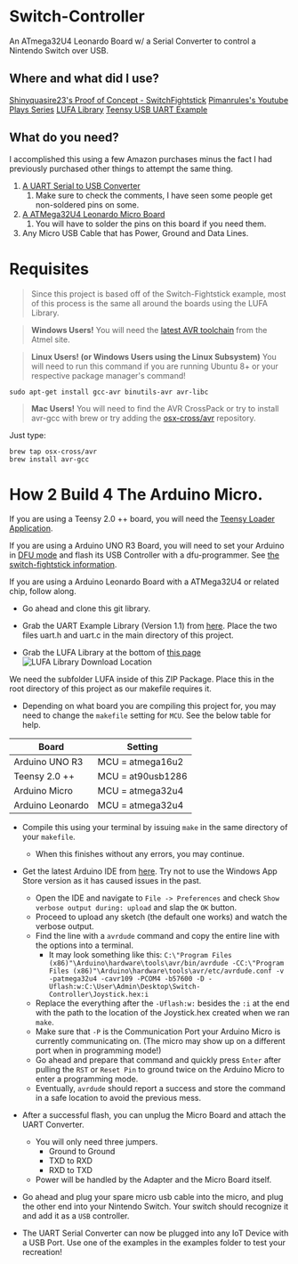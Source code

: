 # Switch-Controller
An ATmega32U4 Leonardo Board w/ a Serial Converter to control a Nintendo Switch over USB.

## Where and what did I use?
[Shinyquasire23's Proof of Concept - SwitchFightstick](https://github.com/shinyquagsire23/Switch-Fightstick)
[Pimanrules's Youtube Plays Series](https://www.youtube.com/user/pimanrules)
[LUFA Library](http://www.fourwalledcubicle.com/LUFA.php)
[Teensy USB UART Example](https://www.pjrc.com/teensy/uart.html)

## What do you need?
I accomplished this using a few Amazon purchases minus the fact I had previously purchased other things to attempt the same thing.

1. [A UART Serial to USB Converter](https://www.amazon.com/gp/product/B01A0BOGHG/ref=oh_aui_detailpage_o03_s00?ie=UTF8&psc=1)
    1. Make sure to check the comments, I have seen some people get non-soldered pins on some.
2. [A ATMega32U4 Leonardo Micro Board](https://www.amazon.com/gp/product/B012FOV17O/ref=oh_aui_detailpage_o04_s00?ie=UTF8&psc=1)
    1. You will have to solder the pins on this board if you need them.
3. Any Micro USB Cable that has Power, Ground and Data Lines.

# Requisites
> Since this project is based off of the Switch-Fightstick example, most of this process is the same all around the boards using the LUFA Library.

> **Windows Users!**
You will need the [latest AVR toolchain](http://www.atmel.com/tools/atmelavrtoolchainforwindows.aspx) from the Atmel site.

> **Linux Users! (or Windows Users using the Linux Subsystem)**
You will need to run this command if you are running Ubuntu 8+ or your respective package manager's command!
```
sudo apt-get install gcc-avr binutils-avr avr-libc
```
> **Mac Users!**
You will need to find the AVR CrossPack or try to install avr-gcc with brew or try adding the [osx-cross/avr](https://github.com/shinyquagsire23/Switch-Fightstick/blob/master/osx-cross/avr) repository.

Just type:
```
brew tap osx-cross/avr
brew install avr-gcc
```

# How 2 Build 4 The Arduino Micro.

If you are using a Teensy 2.0 ++ board, you will need the [Teensy Loader Application](https://www.pjrc.com/teensy/loader.html).

If you are using a Arduino UNO R3 Board, you will need to set your Arduino in [DFU mode](https://www.arduino.cc/en/Hacking/DFUProgramming8U2) and flash its USB Controller with a dfu-programmer. See [the switch-fightstick information](https://github.com/shinyquagsire23/Switch-Fightstick#compiling-and-flashing-onto-the-arduino-uno-r3).

If you are using a Arduino Leonardo Board with a ATMega32U4 or related chip, follow along.

* Go ahead and clone this git library.

* Grab the UART Example Library (Version 1.1) from [here](https://www.pjrc.com/teensy/uart.html). Place the two files uart.h and uart.c in the main directory of this project.

* Grab the LUFA Library at the bottom of [this page](http://www.fourwalledcubicle.com/LUFA.php)
![LUFA Library Download Location](https://awau.moe/3be913.png)

We need the subfolder LUFA inside of this ZIP Package. Place this in the root directory of this project as our makefile requires it.

* Depending on what board you are compiling this project for, you may need to change the `makefile` setting for `MCU`. See the below table for help.

Board | Setting
------------ | -------------
Arduino UNO R3 | MCU = atmega16u2
Teensy 2.0 ++ | MCU = at90usb1286
Arduino Micro | MCU = atmega32u4
Arduino Leonardo | MCU = atmega32u4

* Compile this using your terminal by issuing `make` in the same directory of your `makefile`.
    - When this finishes without any errors, you may continue.

* Get the latest Arduino IDE from [here](https://www.arduino.cc/en/Main/Software). Try not to use the Windows App Store version as it has caused issues in the past.
    - Open the IDE and navigate to `File -> Preferences` and check `Show verbose output during: upload` and slap the `OK` button.
    - Proceed to upload any sketch (the default one works) and watch the verbose output.
    - Find the line with a `avrdude` command and copy the entire line with the options into a terminal.
        - It may look something like this: `C:\"Program Files (x86)"\Arduino\hardware\tools\avr/bin/avrdude -CC:\"Program Files (x86)"\Arduino\hardware\tools\avr/etc/avrdude.conf -v -patmega32u4 -cavr109 -PCOM4 -b57600 -D -Uflash:w:C:\User\Admin\Desktop\Switch-Controller\Joystick.hex:i`
    - Replace the everything after the `-Uflash:w:` besides the `:i` at the end with the path to the location of the Joystick.hex created when we ran `make`.
    - Make sure that `-P` is the Communication Port your Arduino Micro is currently communicating on. (The micro may show up on a different port when in programming mode!)
    - Go ahead and prepare that command and quickly press `Enter` after pulling the `RST` or `Reset Pin` to ground twice on the Arduino Micro to enter a programming mode.
    - Eventually, `avrdude` should report a success and store the command in a safe location to avoid the previous mess.

* After a successful flash, you can unplug the Micro Board and attach the UART Converter.
    - You will only need three jumpers.
        - Ground to Ground
        - TXD to RXD
        - RXD to TXD
    - Power will be handled by the Adapter and the Micro Board itself.

* Go ahead and plug your spare micro usb cable into the micro, and plug the other end into your Nintendo Switch. Your switch should recognize it and add it as a `USB` controller.

* The UART Serial Converter can now be plugged into any IoT Device with a USB Port. Use one of the examples in the examples folder to test your recreation!




